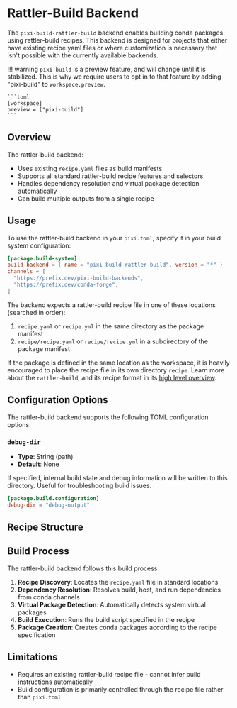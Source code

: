 # Rattler-Build Backend

The `pixi-build-rattler-build` backend enables building conda packages using rattler-build recipes.
This backend is designed for projects that either have existing recipe.yaml files or where customization is necessary that isn't possible with the currently available backends.

!!! warning
    `pixi-build` is a preview feature, and will change until it is stabilized.
    This is why we require users to opt in to that feature by adding "pixi-build" to `workspace.preview`.

    ```toml
    [workspace]
    preview = ["pixi-build"]
    ```


## Overview

The rattler-build backend:

- Uses existing `recipe.yaml` files as build manifests
- Supports all standard rattler-build recipe features and selectors
- Handles dependency resolution and virtual package detection automatically
- Can build multiple outputs from a single recipe

## Usage

To use the rattler-build backend in your `pixi.toml`, specify it in your build system configuration:

```toml
[package.build-system]
build-backend = { name = "pixi-build-rattler-build", version = "*" }
channels = [
  "https://prefix.dev/pixi-build-backends",
  "https://prefix.dev/conda-forge",
]
```

The backend expects a rattler-build recipe file in one of these locations (searched in order):

1. `recipe.yaml` or `recipe.yml` in the same directory as the package manifest
2. `recipe/recipe.yaml` or `recipe/recipe.yml` in a subdirectory of the package manifest

If the package is defined in the same location as the workspace, it is heavily encouraged to place the recipe file in its own directory `recipe`.
Learn more about the `rattler-build`, and its recipe format in its [high level overview](https://rattler.build/latest/highlevel).


## Configuration Options

The rattler-build backend supports the following TOML configuration options:

### `debug-dir`
- **Type**: String (path)
- **Default**: None

If specified, internal build state and debug information will be written to this directory. Useful for troubleshooting build issues.

```toml
[package.build.configuration]
debug-dir = "debug-output"
```

## Recipe Structure


## Build Process

The rattler-build backend follows this build process:

1. **Recipe Discovery**: Locates the `recipe.yaml` file in standard locations
2. **Dependency Resolution**: Resolves build, host, and run dependencies from conda channels
3. **Virtual Package Detection**: Automatically detects system virtual packages
4. **Build Execution**: Runs the build script specified in the recipe
5. **Package Creation**: Creates conda packages according to the recipe specification


## Limitations

- Requires an existing rattler-build recipe file - cannot infer build instructions automatically
- Build configuration is primarily controlled through the recipe file rather than `pixi.toml`

